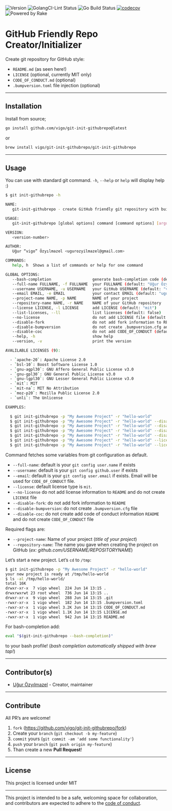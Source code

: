 ![Version](https://img.shields.io/badge/version-0.3.4-orange.svg)
![GolangCI-Lint Status](https://github.com/vigo/git-init-githubrepo/actions/workflows/golang-lint.yml/badge.svg)
![Go Build Status](https://github.com/vigo/git-init-githubrepo/actions/workflows/go.yml/badge.svg)
[![codecov](https://codecov.io/gh/vigo/git-init-githubrepo/branch/main/graph/badge.svg?token=QFA1S8DT00)](https://codecov.io/gh/vigo/git-init-githubrepo)
![Powered by Rake](https://img.shields.io/badge/powered_by-rake-blue?logo=ruby)


# GitHub Friendly Repo Creator/Initializer

Create git repository for GitHub style:

- `README.md` (as seen here!)
- `LICENSE` (optional, currently MIT only)
- `CODE_OF_CONDUCT.md` (optional)
- `.bumpversion.toml` file injection (optional)

---

## Installation

Install from source;

```bash
go install github.com/vigo/git-init-githubrepo@latest
```

or

```bash
brew install vigo/git-init-githubrepo/git-init-githubrepo
```

---

## Usage

You can use with standard git command. `-h`, `--help` or `help` will display
help :)

```bash
$ git init-githubrepo -h

NAME:
   git-init-githubrepo - create GitHub friendly git repository with built-in README, LICENSE and more...

USAGE:
   git-init-githubrepo [global options] command [command options] [arguments...]

VERSION:
   <version-number>

AUTHOR:
   Uğur “vigo” Özyılmazel <ugurozyilmazel@gmail.com>

COMMANDS:
   help, h  Shows a list of commands or help for one command

GLOBAL OPTIONS:
   --bash-completion                  generate bash-completion code (default: false)
   --full-name FULLNAME, -f FULLNAME  your FULLNAME (default: "Uğur Özyılmazel")
   --username USERNAME, -u USERNAME   your GitHub USERNAME (default: "vigo")
   --email EMAIL, -e EMAIL            your contact EMAIL (default: "ugurozyilmazel@gmail.com")
   --project-name NAME, -p NAME       NAME of your project
   --repository-name NAME, -r NAME    NAME of your GitHub repository
   --license LICENSE, -l LICENSE      add LICENSE (default: "mit")
   --list-licenses, --ll              list licenses (default: false)
   --no-license                       do not add LICENSE file (default: false)
   --disable-fork                     do not add fork information to README (default: false)
   --disable-bumpversion              do not create .bumpversion.cfg and badge to README (default: false)
   --disable-coc                      do not add CODE_OF_CONDUCT (default: false)
   --help, -h                         show help
   --version, -v                      print the version

AVALILABLE LICENSES (9):

  - `apache-20`: Apache License 2.0
  - `bsl-10`: Boost Software License 1.0
  - `gnu-agpl30`: GNU Affero General Public License v3.0
  - `gnu-gpl30`: GNU General Public License v3.0
  - `gnu-lgpl30`: GNU Lesser General Public License v3.0
  - `mit`: MIT
  - `mit-na`: MIT No Attribution
  - `moz-p20`: Mozilla Public License 2.0
  - `unli`: The Unlicense

EXAMPLES:

  $ git init-githubrepo -p "My Awesome Project" -r "hello-world"
  $ git init-githubrepo -p "My Awesome Project" -r "hello-world" --disable-fork
  $ git init-githubrepo -p "My Awesome Project" -r "hello-world" --disable-fork --disable-bumpversion
  $ git init-githubrepo -p "My Awesome Project" -r "hello-world" --disable-fork --disable-bumpversion --disable-coc
  $ git init-githubrepo -p "My Awesome Project" -r "hello-world" --disable-fork --disable-bumpversion --disable-coc --no-license
  $ git init-githubrepo -p "My Awesome Project" -r "hello-world" --license gnu-agpl30
  $ git init-githubrepo -p "My Awesome Project" -r "hello-world" --license moz-p20
```

Command fetches some variables from git configuration as default.

- `--full-name`: default is your `git config user.name` if exists
- `--username`: default is your `git config github.user` if exists
- `--email`: default is your `git config user.email` if exists. Email will be used for `CODE_OF_CONDUCT` file.
- `--license`: default license type is `mit`.
- `--no-license` do not add license information to `README` and do not create `LICENSE` file
- `--disable-fork`: do not add fork information to `README`
- `--disable-bumpversion`: do not create `.bumpversion.cfg` file
- `--disable-coc`: do not create add code of conduct information `README` and do not create `CODE_OF_CONDUCT` file

Required flags are:

- `--project-name`: Name of your project (*title of your project*)
- `--repository-name`: The name you gave when creating the project on GitHub
  (*ex: github.com/USERNAME/REPOSITORYNAME*)

Let’s start a new project. Let’s `cd` to `/tmp`:

```bash
$ git init-githubrepo -p "My Awesome Project" -r "hello-world"
your new project is ready at /tmp/hello-world
$ ls -al /tmp/hello-world/
total 16K
drwxr-xr-x  7 vigo wheel  224 Jun 14 13:15 .
drwxrwxrwt 23 root wheel  736 Jun 14 13:15 ..
drwxr-xr-x  9 vigo wheel  288 Jun 14 13:15 .git
-rwxr-xr-x  1 vigo wheel  182 Jun 14 13:15 .bumpversion.toml
-rwxr-xr-x  1 vigo wheel 3.2K Jun 14 13:15 CODE_OF_CONDUCT.md
-rwxr-xr-x  1 vigo wheel 1.1K Jun 14 13:15 LICENSE.md
-rwxr-xr-x  1 vigo wheel  942 Jun 14 13:15 README.md
```

For bash-completion add:

```bash
eval "$(git-init-githubrepo --bash-completion)"
```

to your bash profile! (*bash completion automatically shipped with brew tap!*)

---

## Contributor(s)

* [Uğur Özyılmazel](https://github.com/vigo) - Creator, maintainer

---

## Contribute

All PR’s are welcome!

1. `fork` (https://github.com/vigo/git-init-githubrepo/fork)
1. Create your `branch` (`git checkout -b my-feature`)
1. `commit` yours (`git commit -am 'add some functionality'`)
1. `push` your `branch` (`git push origin my-feature`)
1. Than create a new **Pull Request**!

---

## License

This project is licensed under MIT

---

This project is intended to be a safe, welcoming space for collaboration, and
contributors are expected to adhere to the [code of conduct][coc].

[coc]: https://github.com/vigo/git-init-githubrepo/blob/main/CODE_OF_CONDUCT.md
